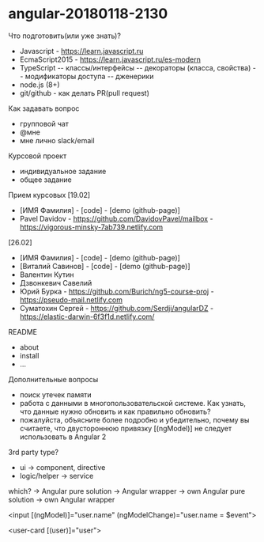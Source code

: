 # angular-20180118-2130

Что подготовить(или уже знать)?

- Javascript - https://learn.javascript.ru
- EcmaScript2015 - https://learn.javascript.ru/es-modern
- TypeScript
  -- классы/интерфейсы
  -- декораторы (класса, свойства)
  -- модификаторы доступа
  -- дженерики
- node.js (8+)
- git/github - как делать PR(pull request)

Как задавать вопрос
- групповой чат
- @мне
- мне лично slack/email

Курсовой проект
- индивидуальное задание
- общее задание

Прием курсовых
[19.02]
- [ИМЯ Фамилия] - [code] - [demo (github-page)]
- Pavel Davidov - https://github.com/DavidovPavel/mailbox - https://vigorous-minsky-7ab739.netlify.com

[26.02]
- [ИМЯ Фамилия] - [code] - [demo (github-page)]
- [Виталий Савинов] - [code] - [demo (github-page)]
- Валентин Кутин
- Дзвонкевич Савелий
- Юрий Бурка - https://github.com/Burich/ng5-course-proj - https://pseudo-mail.netlify.com
- Суматохин Сергей - https://github.com/Serdji/angularDZ - https://elastic-darwin-6f3f1d.netlify.com/

README
- about
- install
- ...


Дополнительные вопросы
- поиск утечек памяти
- работа с данными в многопользовательской системе. Как узнать, что данные нужно обновить и как правильно обновить?
- пожалуйста, объясните более подробно и убедительно, почему вы считаете, что двустороннюю привязку [(ngModel)] не следует использовать в Angular 2


3rd party
type?
- ui           -> component, directive
- logic/helper -> service

which?
-> Angular pure solution
-> Angular wrapper
-> own Angular pure solution 
-> own Angular wrapper




<input [(ngModel)]="user.name" (ngModelChange)="user.name = $event">


<user-card [(user)]="user">